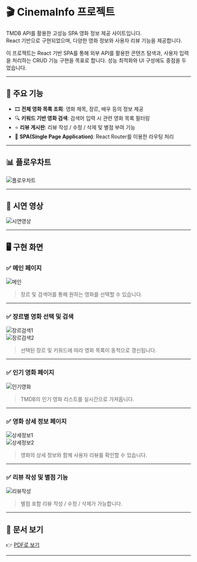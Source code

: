# 🎬 CinemaInfo 프로젝트

TMDB API를 활용한 고성능 SPA 영화 정보 제공 사이트입니다.  
React 기반으로 구현되었으며, 다양한 영화 정보와 사용자 리뷰 기능을 제공합니다.

이 프로젝트는 React 기반 SPA를 통해 외부 API를 활용한 콘텐츠 탐색과,
사용자 입력을 처리하는 CRUD 기능 구현을 목표로 합니다. 성능 최적화와 UI 구성에도 중점을 두었습니다.

---

## 📌 주요 기능

- 🎞 **전체 영화 목록 조회**: 영화 제목, 장르, 배우 등의 정보 제공
- 🔍 **키워드 기반 영화 검색**: 검색어 입력 시 관련 영화 목록 필터링
- ⭐️ **리뷰 게시판**: 리뷰 작성 / 수정 / 삭제 및 별점 부여 기능
- 🔗 **SPA(Single Page Application)**: React Router를 이용한 라우팅 처리

---

## 📊 플로우차트

![플로우차트](images/image-8.png)

---

## 🎥 시연 영상

![시연영상](MovieDemo.gif)

---

## 🖥 구현 화면

### ✅ 메인 페이지

![메인](images/image.png)

> 장르 및 검색어를 통해 원하는 영화를 선택할 수 있습니다.

---

### ✅ 장르별 영화 선택 및 검색

![장르검색1](images/image-5.png)  
![장르검색2](images/image-6.png)

> 선택된 장르 및 키워드에 따라 영화 목록이 동적으로 갱신됩니다.

---

### ✅ 인기 영화 페이지

![인기영화](images/image-1.png)

> TMDB의 인기 영화 리스트를 실시간으로 가져옵니다.

---

### ✅ 영화 상세 정보 페이지

![상세정보1](images/image-7.png)  
![상세정보2](images/image-9.png)

> 영화의 상세 정보와 함께 사용자 리뷰를 확인할 수 있습니다.

---

### ✅ 리뷰 작성 및 별점 기능

![리뷰작성](images/image-10.png)

> 별점 포함 리뷰 작성 / 수정 / 삭제가 가능합니다.

---

## 📄 문서 보기

👉 [PDF로 보기](https://github.com/chanO4135/front_reactProject/blob/main/chan_project.pdf)

---

